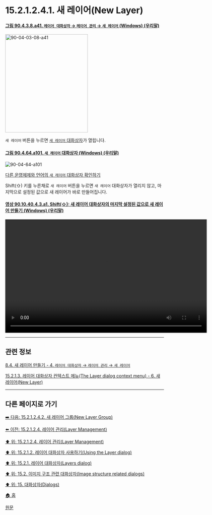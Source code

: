 # 15.2.1.2.4.1. 새 레이어(New Layer)

<a id="90-04-03-08-a41"></a>

#### [그림 90.4.3.8.a41. `레이어 대화상자` → `레이어 관리` → `새 레이어` (Windows) (우리말)](./90-04-0003-008-bottom_bar_buttons.md#90-04-03-08-a41)
<img width="262" height="312" alt="90-04-03-08-a41" src="https://github.com/wonder13662/gimp/assets/15767104/52a71866-bf39-40cb-9e2f-dd1e7b747fe3" />

`새 레이어` 버튼을 누르면 [`새 레이어` 대화상자](./16-07-02-02-00-description_of_the_new_layer_dialog.md)가 열립니다.

<a id="90-04-64-a101"></a>

#### [그림 90.4.64.a101. `새 레이어` 대화상자 (Windows) (우리말)](./90-04-0064-new_layer.md#90-04-64-a101)
![90-04-64-a101](https://github.com/wonder13662/gimp/assets/15767104/7e0337c7-1786-4630-822d-47832eaee97a)

[다른 운영체제와 언어의 `새 레이어` 대화상자 확인하기](./90-04-0064-new_layer.md#90-04-64-a102)

Shift(⇧) 키를 누른채로 `새 레이어` 버튼을 누르면 `새 레이어` 대화상자가 열리지 않고, 마지막으로 설정된 값으로 새 레이어가 바로 만들어집니다.

<a id="90-10-40-04-03-a1"></a>

#### [영상 90.10.40.4.3.a1. Shift(⇧): 새 레이어 대화상자의 마지막 설정된 값으로 새 레이어 만들기 (Windows) (우리말)](./90-10-40-04-03-open_new_layer_dialog_with_last_used_values.md#90-10-40-04-03-a1)
<video controls="controls" width="640" height="360" src="https://github.com/wonder13662/gimp/assets/15767104/0ec68548-1fc0-4909-bb21-0c04d7a4e86a"></video>

***

## 관련 정보

[8.4. 새 레이어 만들기 - 4. `레이어 대화상자` → `레이어 관리` → `새 레이어`](./08-04-creating-new-layers.md#08-04-s4)

[15.2.1.3. 레이어 대화상자 컨텍스트 메뉴(The Layer dialog context menu) - 6. 새 레이어(New Layer)](./15-02-01-03-the_layer_dialog_context_menu.md#15-02-01-03-s6)

***

## 다른 페이지로 가기

[➡️ 다음: 15.2.1.2.4.2. 새 레이어 그룹(New Layer Group)](./15-02-01-02-04-02-new_layer_group.md)

[⬅️ 이전: 15.2.1.2.4. 레이어 관리(Layer Management)](./15-02-01-02-04-00-layer_management.md)

[⬆️ 위: 15.2.1.2.4. 레이어 관리(Layer Management)](./15-02-01-02-04-00-layer_management.md)

[⬆️ 위: 15.2.1.2. 레이어 대화상자 사용하기(Using the Layer dialog)](./15-02-01-02-00-using_the_layer_dialog.md)

[⬆️ 위: 15.2.1. 레이어 대화상자(Layers dialog)](./15-02-01-00-layers_dialog.md)

[⬆️ 위: 15.2. 이미지 구조 관련 대화상자(Image structure related dialogs)](./15-02-00-image-structure-related-dialogs.md)

[⬆️ 위: 15. 대화상자(Dialogs)](./15-00-dialogs.md)

[🏠 홈](./00-home.md)

[원문](https://docs.gimp.org/2.10/ko/gimp-dialogs-structure.html#gimp-layer-dialog-new)